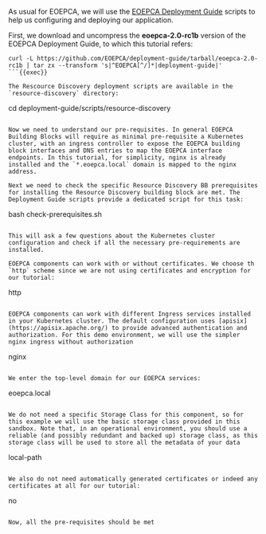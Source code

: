 As usual for EOEPCA, we will use the [EOEPCA Deployment Guide](https://eoepca.readthedocs.io/projects/deploy/en/latest/) scripts to help us configuring and deploying our application. 

First, we download and uncompress the **eoepca-2.0-rc1b** version of the EOEPCA Deployment Guide, to which this tutorial refers:

```
curl -L https://github.com/EOEPCA/deployment-guide/tarball/eoepca-2.0-rc1b | tar zx --transform 's|^EOEPCA[^/]*|deployment-guide|'
```{{exec}}

The Rescource Discovery deployment scripts are available in the `resource-discovery` directory:
```
cd deployment-guide/scripts/resource-discovery
```{{exec}}

Now we need to understand our pre-requisites. In general EOEPCA Building Blocks will require as minimal pre-requisite a Kubernetes cluster, with an ingress controller to expose the EOEPCA building block interfaces and DNS entries to map the EOEPCA interface endpoints. In this tutorial, for simplicity, nginx is already installed and the `*.eoepca.local` domain is mapped to the nginx address.

Next we need to check the specific Resource Discovery BB prerequisites for installing the Resource Discovery building block are met. The Deployment Guide scripts provide a dedicated script for this task:
```
bash check-prerequisites.sh
```{{exec}}

This will ask a few questions about the Kubernetes cluster configuration and check if all the necessary pre-requirements are installed. 

EOEPCA components can work with or without certificates. We choose th `http` scheme since we are not using certificates and encryption for our tutorial:
```
http
```{{exec}}

EOEPCA components can work with different Ingress services installed in your Kubernetes cluster. The default configuration uses [apisix](https://apisix.apache.org/) to provide advanced authentication and authorization. For this demo environment, we will use the simpler nginx ingress without authorization

```
nginx
```{{exec}}

We enter the top-level domain for our EOEPCA services:
```
eoepca.local
```{{exec}}

We do not need a specific Storage Class for this component, so for this example we will use the basic storage class provided in this sandbox. Note that, in an operational environment, you should use a reliable (and possibly redundant and backed up) storage class, as this storage class will be used to store all the metadata of your data

```
local-path
```{{exec}}

We also do not need automatically generated certificates or indeed any certificates at all for our tutorial:
```
no
```{{exec}}

Now, all the pre-requisites should be met
